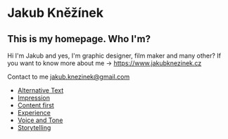 # Jakub Kněžínek
## This is my homepage. Who I'm?

Hi I'm Jakub and yes, I'm graphic designer, film maker and many other? If you want to know more about me -> https://www.jakubknezinek.cz

Contact to me <jakub.knezinek@gmail.com>

- [Alternative Text](01-alternative-text)
- [Impression](02-impression)
- [Content first](03-content-first)
- [Experience](04-experience)
- [Voice and Tone](05_voice-and-tone)
- [Storytelling](06-Storytelling)
